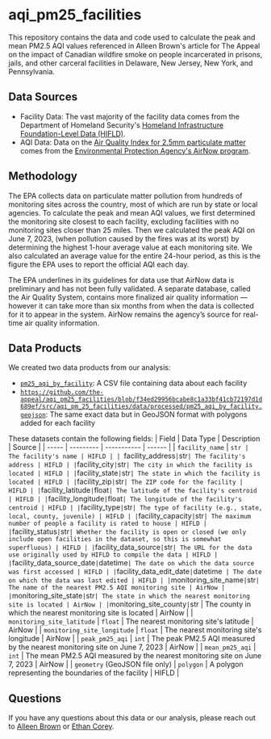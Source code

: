 # aqi_pm25_facilities
This repository contains the data and code used to calculate the peak and mean PM2.5 AQI values referenced in Alleen Brown's article for The Appeal on the impact of Canadian wildfire smoke on people incarcerated in prisons, jails, and other carceral facilities in Delaware, New Jersey, New York, and Pennsylvania.

## Data Sources
- Facility Data: The vast majority of the facility data comes from the Department of Homeland Security's [Homeland Infrastructure Foundation-Level Data (HIFLD)](https://hifld-geoplatform.opendata.arcgis.com/datasets/geoplatform::prison-boundaries/about).
- AQI Data: Data on the [Air Quality Index for 2.5mm particulate matter](https://www.airnow.gov/sites/default/files/2020-05/aqi-technical-assistance-document-sept2018.pdf) comes from the [Environmental Protection Agency's AirNow program](https://docs.airnowapi.org/files).

## Methodology
The EPA collects data on particulate matter pollution from hundreds of monitoring sites across the country, most of which are run by state or local agencies. To calculate the peak and mean AQI values, we first determined the monitoring site closest to each facility, excluding facilities with no monitoring sites closer than 25 miles. Then we calculated the peak AQI on June 7, 2023, (when pollution caused by the fires was at its worst) by determining the highest 1-hour average value at each monitoring site. We also calculated an average value for the entire 24-hour period, as this is the figure the EPA uses to report the official AQI each day.

The EPA underlines in its guidelines for data use that AirNow data is preliminary and has not been fully validated. A separate database, called the Air Quality System, contains more finalized air quality information — however it can take more than six months from when the data is collected for it to appear in the system. AirNow remains the agency’s source for real-time air quality information.

## Data Products
We created two data products from our analysis:
- [`pm25_aqi_by_facility`](https://github.com/the-appeal/aqi_pm25_facilities/blob/f34ed29956bcabe8c1a33bf41cb72197d1d689ef/src/aqi_pm_25_facilities/data/processed/pm25_aqi_by_facility.csv): A CSV file containing data about each facility
- [`https://github.com/the-appeal/aqi_pm25_facilities/blob/f34ed29956bcabe8c1a33bf41cb72197d1d689ef/src/aqi_pm_25_facilities/data/processed/pm25_aqi_by_facility.geojson`](https://github.com/the-appeal/aqi_pm25_facilities/blob/f34ed29956bcabe8c1a33bf41cb72197d1d689ef/src/aqi_pm_25_facilities/data/processed/pm25_aqi_by_facility.geojson): The same exact data but in GeoJSON format with polygons added for each facility

These datasets contain the following fields:
| Field | Data Type | Description | Source |
| ----- | --------- | ----------- | ------ |
| `facility_name` | `str | The facility's name | HIFLD |
| `facility_address` | `str` | The facility's address | HIFLD |
| `facility_city` | `str` | The city in which the facility is located | HIFLD |
| `facility_state` | `str` | The state in which the facility is located | HIFLD |
| `facility_zip` | `str` | The ZIP code for the facility | HIFLD |
| `facility_latitude` | `float` | The latitude of the facility's centroid | HIFLD |
| `facility_longitude` | `float` | The longitude of the facility's centroid | HIFLD |
| `facility_type` | `str` | The type of facility (e.g., state, local, county, juvenile) | HIFLD |
| `facility_capacity` | `str` | The maximum number of people a facility is rated to house | HIFLD |
| `facility_status` | `str` | Whether the facility is open or closed (we only include open facilities in the dataset, so this is somewhat superfluous) | HIFLD |
| `facility_data_source` | `str` | The URL for the data use originally used by HIFLD to compile the data | HIFLD |
| `facility_data_source_date` | `datetime` | The date on which the data source was first accessed | HIFLD |
| `facility_data_edit_date` | `datetime`  | The date on which the data was last edited | HIFLD |
| `monitoring_site_name` | `str` | The name of the nearest PM2.5 AQI monitoring site | AirNow |
| `monitoring_site_state` | `str` | The state in which the nearest monitoring site is located | AirNow |
| `monitoring_site_county` | `str | The county in which the nearest monitoring site is located | AirNow |
| `monitoring_site_latitude` | `float` | The nearest monitoring site's latitude | AirNow |
| `monitoring_site_longitude` | `float` | The nearest monitoring site's longitude | AirNow |
| `peak_pm25_aqi` | `int` | The peak PM2.5 AQI measured by the nearest monitoring site on June 7, 2023 | AirNow |
| `mean_pm25_aqi` | `int` | The mean PM2.5 AQI measured by the nearest monitoring site on June 7, 2023 | AirNow |
| `geometry` (GeoJSON file only) | `polygon` | A polygon representing the boundaries of the facility | HIFLD |

## Questions
If you have any questions about this data or our analysis, please reach out to [Alleen Brown](mailto:alleen.brown56@gmail.com) or [Ethan Corey](mailto:ethan.corey@theappeal.org).
